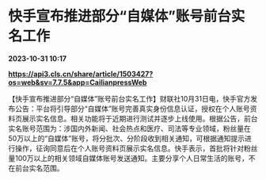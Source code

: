 # 快手宣布推进部分“自媒体”账号前台实名工作

**2023-10-31 10:17**

**https://api3.cls.cn/share/article/1503427?os=web&sv=7.7.5&app=CailianpressWeb**

【快手宣布推进部分“自媒体”账号前台实名工作】财联社10月31日电，快手官方发布公告：平台将引导部分“自媒体”账号完善真实身份信息认证，授权在个人账号资料页展示实名信息。相关功能将于近期进行测试并逐步上线使用。根据公告，前台实名账号范围为：涉国内外新闻、社会热点和医疗、司法等专业领域，粉丝量在50万以上的“自媒体”账号，将分批次、分阶段收到相关通知，可根据通知提示进行操作，征询同意后在个人账号资料页展示实名信息。快手表示，首批将针对粉丝量100万以上的相关领域自媒体账号发送通知。主要分享个人日常生活的账号，不在前台实名范围。